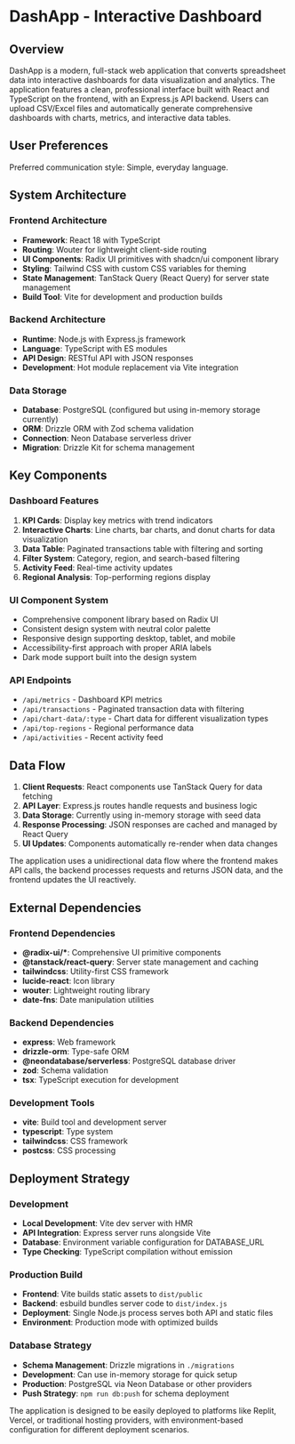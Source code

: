 # DashApp - Interactive Dashboard

## Overview

DashApp is a modern, full-stack web application that converts spreadsheet data into interactive dashboards for data visualization and analytics. The application features a clean, professional interface built with React and TypeScript on the frontend, with an Express.js API backend. Users can upload CSV/Excel files and automatically generate comprehensive dashboards with charts, metrics, and interactive data tables.

## User Preferences

Preferred communication style: Simple, everyday language.

## System Architecture

### Frontend Architecture
- **Framework**: React 18 with TypeScript
- **Routing**: Wouter for lightweight client-side routing
- **UI Components**: Radix UI primitives with shadcn/ui component library
- **Styling**: Tailwind CSS with custom CSS variables for theming
- **State Management**: TanStack Query (React Query) for server state management
- **Build Tool**: Vite for development and production builds

### Backend Architecture
- **Runtime**: Node.js with Express.js framework
- **Language**: TypeScript with ES modules
- **API Design**: RESTful API with JSON responses
- **Development**: Hot module replacement via Vite integration

### Data Storage
- **Database**: PostgreSQL (configured but using in-memory storage currently)
- **ORM**: Drizzle ORM with Zod schema validation
- **Connection**: Neon Database serverless driver
- **Migration**: Drizzle Kit for schema management

## Key Components

### Dashboard Features
1. **KPI Cards**: Display key metrics with trend indicators
2. **Interactive Charts**: Line charts, bar charts, and donut charts for data visualization
3. **Data Table**: Paginated transactions table with filtering and sorting
4. **Filter System**: Category, region, and search-based filtering
5. **Activity Feed**: Real-time activity updates
6. **Regional Analysis**: Top-performing regions display

### UI Component System
- Comprehensive component library based on Radix UI
- Consistent design system with neutral color palette
- Responsive design supporting desktop, tablet, and mobile
- Accessibility-first approach with proper ARIA labels
- Dark mode support built into the design system

### API Endpoints
- `/api/metrics` - Dashboard KPI metrics
- `/api/transactions` - Paginated transaction data with filtering
- `/api/chart-data/:type` - Chart data for different visualization types
- `/api/top-regions` - Regional performance data
- `/api/activities` - Recent activity feed

## Data Flow

1. **Client Requests**: React components use TanStack Query for data fetching
2. **API Layer**: Express.js routes handle requests and business logic
3. **Data Storage**: Currently using in-memory storage with seed data
4. **Response Processing**: JSON responses are cached and managed by React Query
5. **UI Updates**: Components automatically re-render when data changes

The application uses a unidirectional data flow where the frontend makes API calls, the backend processes requests and returns JSON data, and the frontend updates the UI reactively.

## External Dependencies

### Frontend Dependencies
- **@radix-ui/\***: Comprehensive UI primitive components
- **@tanstack/react-query**: Server state management and caching
- **tailwindcss**: Utility-first CSS framework
- **lucide-react**: Icon library
- **wouter**: Lightweight routing library
- **date-fns**: Date manipulation utilities

### Backend Dependencies
- **express**: Web framework
- **drizzle-orm**: Type-safe ORM
- **@neondatabase/serverless**: PostgreSQL database driver
- **zod**: Schema validation
- **tsx**: TypeScript execution for development

### Development Tools
- **vite**: Build tool and development server
- **typescript**: Type system
- **tailwindcss**: CSS framework
- **postcss**: CSS processing

## Deployment Strategy

### Development
- **Local Development**: Vite dev server with HMR
- **API Integration**: Express server runs alongside Vite
- **Database**: Environment variable configuration for DATABASE_URL
- **Type Checking**: TypeScript compilation without emission

### Production Build
- **Frontend**: Vite builds static assets to `dist/public`
- **Backend**: esbuild bundles server code to `dist/index.js`
- **Deployment**: Single Node.js process serves both API and static files
- **Environment**: Production mode with optimized builds

### Database Strategy
- **Schema Management**: Drizzle migrations in `./migrations`
- **Development**: Can use in-memory storage for quick setup
- **Production**: PostgreSQL via Neon Database or other providers
- **Push Strategy**: `npm run db:push` for schema deployment

The application is designed to be easily deployed to platforms like Replit, Vercel, or traditional hosting providers, with environment-based configuration for different deployment scenarios.
